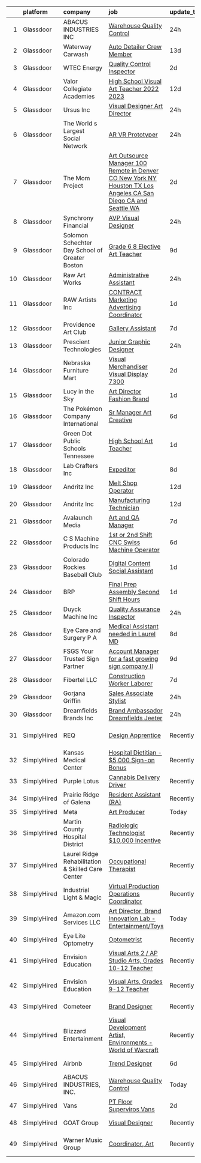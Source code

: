 

|    | platform    | company                                           | job                                                                                                                                                                                                                                                                                                                                                                                                                                                                                                                                                                                                                                                                                                                                                                                                                                                                                                                                                                                                                                                                                                                                                                                                                                                                                                                                                                                                                                                                    | update_time   | location                    |
|---:|:------------|:--------------------------------------------------|:-----------------------------------------------------------------------------------------------------------------------------------------------------------------------------------------------------------------------------------------------------------------------------------------------------------------------------------------------------------------------------------------------------------------------------------------------------------------------------------------------------------------------------------------------------------------------------------------------------------------------------------------------------------------------------------------------------------------------------------------------------------------------------------------------------------------------------------------------------------------------------------------------------------------------------------------------------------------------------------------------------------------------------------------------------------------------------------------------------------------------------------------------------------------------------------------------------------------------------------------------------------------------------------------------------------------------------------------------------------------------------------------------------------------------------------------------------------------------|:--------------|:----------------------------|
|  1 | Glassdoor   | ABACUS INDUSTRIES  INC                            | [Warehouse Quality Control](https://www.glassdoor.com/partner/jobListing.htm?pos=102&ao=1110586&s=58&guid=000001828baf6881a7deade223d93505&src=GD_JOB_AD&t=SR&vt=w&ea=1&cs=1_0f736940&cb=1660200905277&jobListingId=1008064989856&cpc=B54B47A217693295&jrtk=3-0-1ga5quq58k6ch801-1ga5quq5jnce1800-784852b8e680aae6--6NYlbfkN0DutwdzzyVGuhQuJUbV7xWj3k15nyF6OEQPet_INFR0-ajjhfNZm0L3dXcAL5Dslb0oorViIMZ13bwIV7fmZqemdcHQo-1psc3YnYI8a_O_VHUDlWTlB0a-fIknU0pn0u_x-vJY4WP5JAeY127luuHzWR8mqrxTgfkDHdzf6IAnVhgx9dhO4NWCJGbyOAus9fe1E41wwvWfSaw38lfzParx5oQe53X0LvucztKbNLWtplE4IuXyHBTMR0nPcA4yIzplYkUeVp7Ibz8yOtZI_NGCMHcyTn_Vza-Z3ZJ6GIA75SB5Wut5wEzKLOgOAdS3rXDyFBKqYfsXt5PB5d4vRYmHYkLeuE823h3Fe5hRp7fUTymEnulXff38EVo2hwHhDnLjDCEg6m5NdH-kcKodHviQOmsm2lpwpMmIIPIVV6ABNwCUvLyERmpt6qCy_ZoLHbooJ7vXuZER1Wk98CVu_uVZ1I_H_ZJGtxE5Dd4j6BrlDPB8S8orSeZZsMNkYpRYXQETDP1NnaUauebsA5BL333H)                                                                                                                                                                                                                                                                                                                                                                                                                                                                                                                                                                                   | 24h           | Naples, FL                  |
|  2 | Glassdoor   | Waterway Carwash                                  | [Auto Detailer   Crew Member](https://www.glassdoor.com/partner/jobListing.htm?pos=113&ao=1110586&s=58&guid=000001828baf6881a7deade223d93505&src=GD_JOB_AD&t=SR&vt=w&cs=1_91569b4a&cb=1660200905278&jobListingId=1008035463456&cpc=F86FB55FF2FA18D4&jrtk=3-0-1ga5quq58k6ch801-1ga5quq5jnce1800-78ffe922e73fc334--6NYlbfkN0D8O-H_wUvDZzcT664clKWU_YBfYT-A9tKBwOCfBRnV_3JJ_2bWihgzIiIXBetihwuEcgWM_Gd2tqVVUa25oOs1RWHsYi6dLX4OEzWrDs2PdjMXaOw3TpxFHwmONnQw418eMzPRybIvaIfyAidcN6FaXM4X6bJvn-DmDEN_XNGPkrbLUBQzWR4AcQ3KaUwLCJunZtopOsmYZ4J1RNZAkLlPEIW4wtk-6uwB7iC_yX4ezt5ds_PqTHG2XRAChpiEEOpoQ15xpYUnFWPoOIKsR9DJjE2OsVnXtBz7pqCPSc_WdcsPDPh2HNUclJHwiRZXwFDUFBKtxRp-lJKuCk5BcQqchbOwh7A0qtp4BASWMwCSjxsM82nljFdfJztrlgskYUaEWLyemMu0NOMfxaxKxwR7MJOb0CGli-LjX0xPPRZNHsMU7Ucd_4aE57VZ12E5xRW5UmWFA45t3CfV0pFrQ9EA)                                                                                                                                                                                                                                                                                                                                                                                                                                                                                                                                                                                                                                                      | 13d           | Kansas City, MO             |
|  3 | Glassdoor   | WTEC Energy                                       | [Quality Control Inspector](https://www.glassdoor.com/partner/jobListing.htm?pos=119&ao=1110586&s=58&guid=000001828baf6881a7deade223d93505&src=GD_JOB_AD&t=SR&vt=w&ea=1&cs=1_2235104f&cb=1660200905282&jobListingId=1008060863218&cpc=1641D5D5536C06B6&jrtk=3-0-1ga5quq58k6ch801-1ga5quq5jnce1800-c5c987795bf5b619--6NYlbfkN0AHkQdvlxlNgpAiSqFS2ZOoH_bTn9hKJRyDuj39Xv2rZC13IFtlJ8RJCl3VofiZQM_Oc3llIZ-LeS_-VA0p54sp7D89avnvrs_stzSzR2x0MWTbfkK_dhzJtTcw5VfjuzFC_fXNh4qt-ef5R1fZx9zUfKwHuw5putuuxrT3PI94LyB9HVr4G8nkkGJdMvrIrFEF6-0q3kWqIrBTpwfjApSXZqq2VjvcKUsfxBC66ZVCRCV5vEcYuKKjHdP0TmBFikIIdent5PirVMspLUZad-oNH8OltNebH4_CLBAoJ-K20u9Q-FkDnxq72xu2z1gVGkQZRnW_bqPWZLsvKJhppkePRM1YGXa8B0x20WR4ZkJtbSQV9yfx5PRNnb-AxAaewzjJh2dzKBYmwwGmXqtzimPlM9IL1PxjYChynsCOTE9Y9cNoxDTyVqkQCHgOqM0BCi27ZaNzTjO6DT9bQ9Azf-LJT1LbIALUXSj10Gg6Vakjxzt6AXodR8NJ4kIpimAs_yY%3D)                                                                                                                                                                                                                                                                                                                                                                                                                                                                                                                                                                                                     | 2d            | Milton, FL                  |
|  4 | Glassdoor   | Valor Collegiate Academies                        | [High School Visual Art Teacher  2022 2023 ](https://www.glassdoor.com/partner/jobListing.htm?pos=114&ao=1110586&s=58&guid=000001828baf6881a7deade223d93505&src=GD_JOB_AD&t=SR&vt=w&ea=1&cs=1_70ec0a07&cb=1660200905281&jobListingId=1008037947552&cpc=ACAF1607C5C1E404&jrtk=3-0-1ga5quq58k6ch801-1ga5quq5jnce1800-b05825f7876b560c--6NYlbfkN0BcteYJ1Z7ty079QpWWuE3yiKySxjDe4RA4RDAuEPfY7T7wbcaM8iMpxL98G6K_l5xFGYi_kClLYQiAlWRYvf3g6_kbWUiym4ZKRjTdfzPZJ36jvzXZBdNxcip6l6t64MBo3RKv4NoElQIbuXzY0xytKu89eGp51BdmZMYo76RGq0NBkjVW5FZhgs48ntv__4px_RYJih90VToKv9CZXa7iBfoBeOQfucd4YyFW3VLWdblEvMGqyC9bwm9Fhb6Fi-0pDJKvjzSjCnR0wOKdJApul078tXpMJfVtMT2vI1wUqneiiQEcbPJONpSCBwy0eZarM5Umr5asyrR_ayM3mnpXbRuhBjbTNMaOnpPbgsopDNfBsDJWM83Y3_Pu0LdwBpadlAJX5aol5Szq7XkdquI3GdrgkgHkAO_00aq--1OH3wF3BQ_M-xeJB76qAg-U9Ib1Pq9FmqqkAfjj-hkiqLofYRgpQ5PuKk2P8lg9czmfJLeVhweqX7QJv8JMzctDRDbDEXb_JmHq8-hd2mctv3-93Qgx0OkmbK4%3D)                                                                                                                                                                                                                                                                                                                                                                                                                                                                                                                                                    | 12d           | Nashville, TN               |
|  5 | Glassdoor   | Ursus  Inc                                        | [Visual Designer   Art Director](https://www.glassdoor.com/partner/jobListing.htm?pos=126&ao=1110586&s=58&guid=000001828baf6881a7deade223d93505&src=GD_JOB_AD&t=SR&vt=w&ea=1&cs=1_163aff8e&cb=1660200905285&jobListingId=1008065843940&cpc=1CBFC3E34E2A31FF&jrtk=3-0-1ga5quq58k6ch801-1ga5quq5jnce1800-4625bd54921741d6--6NYlbfkN0CT8vBT9H5mqECx2dfLV_FONLPDKpIRssxVwtj05Tmm4rA5I0VNOPdM1oYsK66ov5rR-0llSTGPp7A0MuXqOESjJOYDoyszYhL5hevKc6aJI-8zFdopCCHYxAjiNc6fCTmDxk_9CQhZLa4Mjo8YTYTXE-rjr3tqI_e9km63Kf_7W1EAsBZqyC9tu-dSHS21xu6IwyIOmZcKwj3yFswXqjAWZIJEbZKyTYJrAI9B_K5P9tLEhWFIvRIZtVujLHGW_yZZIdh5ZECQF3TOlpjKUNlamMzU6Cu1iK0o-uR4R5xydMxXG-9mwJX2yGSovpWot806F-3Or3B3kzlzmbk4pLrv-X9Xb1RT_LUr-yTrIjpqRLMB9gFVetqYP51CRqwrlCYxGSHPjYsO_yzuNGBwlUFDUWMQcGyK34vIZkE_9znCdVZKysAHUR5d30XmnP68LkeeVg-a5NQ-OIaT60UR312s4kDfxgxTLVd9C7hle2W5kYsJWj1TGsYK5N3nBNTahkMxcg46-03xIDtDtxQ851yiAQeUq0J21Owb3tiUo77gpu57IceYEcwSXZcFb1L2ZZ3IqwNst5RV_lcFgfhao0ToGugW9YfIIP7pgYgwrMQ8qMx0svLQQJOc5GKDcHQ-BZJbGCwQ90dLxGGdWCVMqjx8B1pCf7Gridx-BbZs-ntqdPaonYkgplXxfcqwvMNKwhYWCB6FPZdRI120uyHaQYTEhu8gvEPkD6LNiiGSq23RCygB6A5n56q7Io6Xt-xevRmQtYVOpq-_95twekVqLuzfE733AQEIZZEzZiFfrMKOX43b87CqyMF0ziU1nsXK8ReTqoTP9SwsEwlgPnwSkAstvvsOxYZqXeesuGc_zKnZLd_H5UkSt7SOLkwwPWirpphR5hrhTU7toMIS27bpF5g2bjrUQlxJfKgJBMM8Q4XsricB8u7KM_Aq4-bLlhRZtipZa5tqqpvbbriDwpp6RlVxn_q3DQCwGcVZIGO77kQQUejeb6HWomOjlYrJddVTrK4%3D)                                                                | 24h           | Berkeley, CA                |
|  6 | Glassdoor   | The World s Largest Social Network                | [AR VR Prototyper](https://www.glassdoor.com/partner/jobListing.htm?pos=101&ao=1110586&s=58&guid=000001828baf6881a7deade223d93505&src=GD_JOB_AD&t=SR&vt=w&ea=1&cs=1_1a2258e1&cb=1660200905277&jobListingId=1008065839695&cpc=251DE92F8575B4A7&jrtk=3-0-1ga5quq58k6ch801-1ga5quq5jnce1800-53a80deef17099a7--6NYlbfkN0DSgjPPcnEdvoK3uuxfISLALE6pB1FR7YSHOr_tSg5_QCn410VK5Ds4BPLXDsRCbsXLITC80VFaNq7gAYkD3-l77Z_TQlAQJN60rLIBL5fcRpONEWLQB86a9gcHJKkfit7qgPSOjbwiL1h_qriSExe-4txXXT3LVV4yH3jasYnmFjqxZda6jGXOX6ucG5i4eTW3nRyOIP0BlntAsiim5Q09R24-SMdUvui1_JGBKr0FtYr1GEguWPdxvM-h4n6P77WD7wre_VrO6nhliUzelv9yRFrZ76750lmE1TB6SimnZspDmpXZfz3dxL_HJHA1KhBII544oqKkTRt20RbBZYtk0Z1pqNM528IuoYySL3GtG6Qfb5oiZ4umuhoR87UBqb0lJCZta91xXjSDURC4NVTWNvcvbdwnrCe2t4V8izR41CtqI2NDF-N7tS_zPHZfcdiuGntTSQEjR63vL35TGplfpqaV8JCaNEc7m8MKogCvdKm3mrVoIndHVEwQrFi_f8PSpjinCuYiGegu9BrsL6Lq8ayjrYM5qQlsS945wzKlxX7iQ5BErLx1DbGUVPZ6Ky09mw3ysz_UZIJHAMn7S1fE)                                                                                                                                                                                                                                                                                                                                                                                                                                                                                                                            | 24h           | Redmond, WA                 |
|  7 | Glassdoor   | The Mom Project                                   | [Art Outsource Manager  100  Remote in Denver  CO  New York  NY  Houston  TX  Los Angeles  CA  San Diego  CA and Seattle  WA ](https://www.glassdoor.com/partner/jobListing.htm?pos=125&ao=1110586&s=58&guid=000001828baf6881a7deade223d93505&src=GD_JOB_AD&t=SR&vt=w&cs=1_60d20f7e&cb=1660200905283&jobListingId=1008060831146&cpc=883DC43018083D9A&jrtk=3-0-1ga5quq58k6ch801-1ga5quq5jnce1800-320ba9c3c1388884--6NYlbfkN0BDp_epf89aHDQhKpPegNJQ_ldQpEFZQsM9OcONMGxWx6pU56EKHF58QjVdAUvn2gVxaSg2G5bZN8MJQUZ-oKp6yCeHIo02DzPYDQUP6Tl28YmWs-u2NNviZokcWoAlz2Tq5m-EDkqzdbibPq8BNnoJCPjUmX6VxNFjSyhlTDZBwag17aOg7jkumb3Rok2dkTHSREy8yJWS9N0YMtXKXgrS3DUvnlfiyMx4AXbhWxpK1okD63XEWKDbH3f-hCjqGVtj7j-Ay4bMYfXiBItTyG4q9WTYHst8wsYWn8PwtNbA3DEp0ZsZ6jWJEZrHGTMzNqx1aX7RfCAgKO8vpuaqXsZY3AiMq6zckNNhSqPTJw73C43EY-PanVWujaEwjzTg7JhTz_F5FShhiHbnB41cujeuYkkcoNGFzB4-4hmEsqux4p_xTv5q9VOoA2M8GP9jtqhzJxZymlqRtFLupFm3sIkXeZcYYDBbQx16Hp-IHU8mGqJgHl6QgoL2SaVRuXJZR7jFFz9rcdnRzyLlabgHu04SvCg3a9GZ8n4ZDRl4KKfPQzZHLBzLpds-V_41ej1ECdeshVWMiFLlGME0sNBe3ogs)                                                                                                                                                                                                                                                                                                                                                                                                                     | 2d            | San Diego, CA               |
|  8 | Glassdoor   | Synchrony Financial                               | [AVP  Visual Designer](https://www.glassdoor.com/partner/jobListing.htm?pos=122&ao=1110586&s=58&guid=000001828baf6881a7deade223d93505&src=GD_JOB_AD&t=SR&vt=w&cs=1_91dd7263&cb=1660200905282&jobListingId=1008064560434&cpc=9908D8D4413DBB8A&jrtk=3-0-1ga5quq58k6ch801-1ga5quq5jnce1800-04dd03f025b1461e--6NYlbfkN0CZG6bN9ZaS7H2eqWBwsQ2GS98cHcHTG0eJFlxnPWv_gbC1YhT2Bdz-wIYtMSIxJXIubAcVSBkxZz_uxUE9YviUVieTOEGgPtDUFGDchPXsL0Y6iRYCH7WCQfCvrbTd8r4KSvOUcKTXvHjtb_i75nSmlguzIWVgtUNycPo9LeW2AsUJb0JGZc6anp8YfWahULx2Z7HKaNd8WVc2mWkerKj9hrlSsUPotAPmvbhNSGoUdG_Kio1M4s6sV3aV_XXMKXBXQqFqqRv3VX_ptJxDEB7oOgbiM3mhBJmnKW7UgPZTpayBqXLSYfmibGFK7P14Ge8oQxkqOsXRsRbwvzfd9Td6x2VUzGBbU4dyKRMk9LTmJAIV5ig01qmMMyHtdTrBbsHOObsmV9ajgOhcxXSHYOqqK_sSnUcKKUD2mi4ZwM4iyc3GsWSEojO950DRvRSRsq5tDuuJYdpz5ohYfKJrm1am2wxNAjKMse3tFgiD2C3Ye-8MHT2xs0-gXZ9QgYTNKWXjcAWNw8LN_sLY_XxzWsoZZiLT0WH0ABXPymYoPO21l5P3kh04HVT92H7RAMpkxOVPOmszzblI0znQZy10VvfKoDeIoprlvt8DOR2WT5eFcTSvZuCd6Mnweqcsg5lV1ZIVeZj27pKKwcGb1UF9bgJDsGnk7tpX81c3tDv1iaqhsVnX8UeqSEzE3esI46PPh-txZMaF3Rd-z6IFSvpTCcg5bXgLHFjR3iAz6zODwey3X-BD3Qajpp4yvRK_Cecz-TQEz1Bl9VguLdIHZlDZOEJq6wpVZhPUvSIjwvPQ6CRj53DyTHUhmTKPU830Z96HMpG61Hk0oq0kMsOeLQfSlvZ89_IS4i6-qHzJVNK38EFqfNEa05vavn8upSWdjtCnszi1Cr2S48TxN0lwdu9WWYt3drAbkcaMys35lE74QzETEByKDINT7krRePzm_-kDLqF2Ms5HQdyq6ze27xSG7DjNSucBgc3qvs4LjEYtRCJr1FElBoYjBdH0hNSFEXCUZPii8iZdm9PvULjBnnsViReMsDgeT_Okxl4fZZuOjwm9sy90NLf8beVUMWZoZRCBgKQJALFCVS2Jfg%3D%3D) | 24h           | Boise, ID                   |
|  9 | Glassdoor   | Solomon Schechter Day School of Greater Boston    | [Grade 6 8 Elective Art Teacher](https://www.glassdoor.com/partner/jobListing.htm?pos=104&ao=1110586&s=58&guid=000001828baf6881a7deade223d93505&src=GD_JOB_AD&t=SR&vt=w&ea=1&cs=1_545b1f5a&cb=1660200905277&jobListingId=1008044323673&cpc=179A63ACDFA89555&jrtk=3-0-1ga5quq58k6ch801-1ga5quq5jnce1800-3c8d59dd962ba40c--6NYlbfkN0BTy4Vq3kUv-8E8fBOrhZt-7WJQYqv7u2ur6JnxlE7nq4-qXnbw0pV07KHIjFwj_l0XgBPr9cRGO9hWb_EGvYCCv8EIgQJQ-TW4Ur1GbXCzKUS_v90H2-P4TwQwgOddDYgINAM2sHs-cVplZhUPFwHAIpJXvePui3QHHwJ0Oyl2oXeYUVP-1rmtD2eFLaVV2lS6VD1pn2MQHAvBver8mojtPBz1e3N5L4loVyvkffmrsnr39mSPVvS2hYsvT4sPK011ici1WJtcFTbvBMzrlGD9Rw314Q5346KkGj4Q4N_kQuEs6hr74-WxrfUW0Yr3NgV3DFrcBlFDnyPKTMkt7T3IGl8VTLV5z3cGwyrkbDXs1UgC5ncZaC-KS0H1I1DOVYhwAh-arzuL6yfruLgRNWbXQd5x5oYZ3oRIK0Y_A5YHC7bOV3SFANfjOMw6FBUOdw7dQCjefpY_Q8F76DxQEfBrzul6HigjICXSjcjmOEwqiKzXkLJ_mPnXpmmuv4qu5AGpfGsAkG52CPlXbGPKI3Y8)                                                                                                                                                                                                                                                                                                                                                                                                                                                                                                                                                                              | 9d            | Newton Center, MA           |
| 10 | Glassdoor   | Raw Art Works                                     | [Administrative Assistant](https://www.glassdoor.com/partner/jobListing.htm?pos=123&ao=1110586&s=58&guid=000001828baf6881a7deade223d93505&src=GD_JOB_AD&t=SR&vt=w&ea=1&cs=1_12fb3eb7&cb=1660200905283&jobListingId=1008065074693&cpc=42BEC95245890617&jrtk=3-0-1ga5quq58k6ch801-1ga5quq5jnce1800-2920b129e44f985e--6NYlbfkN0DWtRa9NJfjQIs4MWRRqD4F41esfMsK79cV24t80VXfzZFDOyjDImd-3UYN3_0lfT876xCO9wrTvc-DcOcnxN1C3hHCVsJ06IpW3or06qezRzwA_KBtCbRC7FwHE3YDFcrNkMskFZr2BBUH7Di_x_v6JcOAAFNEPZuzuztHgpLB5sE7lMSDe7MMdEt0oswkipjmRRDnusDgo499f28I1CaUHHZ890rLWSi0qXO2xcOCbDF6uQhlHQKd0FBk2DlzIlBmkgFp5ea7qLCbbQUVQGr1AMPpVzm3mG6nKwjI8gPXUT930SCmfdybK9NtGNAxXblv9SECkxsBo5ekWraqs_dbI6Pk1qcws8xdWoAxupqy9HrFA5Dgqt2U0Z49rdmngi14zadzUzQQGjPt7W8o-OPHZzqU-rTvhdYPtkdZgbLEoGTVJBpXYWDKNPOcllUrS5dWrwHT6eewBbFYXHjLEC_XhMEfxgE1qmmR6x11uad1NNXRPai0ahvl9FTYe06YGtM%3D)                                                                                                                                                                                                                                                                                                                                                                                                                                                                                                                                                                                                      | 24h           | Lynn, MA                    |
| 11 | Glassdoor   | RAW Artists Inc                                   | [CONTRACT   Marketing   Advertising Coordinator](https://www.glassdoor.com/partner/jobListing.htm?pos=130&ao=1110586&s=58&guid=000001828baf6881a7deade223d93505&src=GD_JOB_AD&t=SR&vt=w&ea=1&cs=1_a9dc0156&cb=1660200905284&jobListingId=1008063349434&cpc=32EE424DE2B657EB&jrtk=3-0-1ga5quq58k6ch801-1ga5quq5jnce1800-3fc22c9c7eb034c4--6NYlbfkN0DLxniXb9xd09bch3T7EymxCrgj1jiT2kSu__xrmi42oIDMRpp5TItbpro_GxunnckNl-Vd_kYKkrJfuw7Htv-G13am1Y_YRqr567AyvgxZdmrukN6kpJjAviss3ydplqwitgGg_IO44gbYK0CawqwBWT2Edth2C9JQxqgnqFw87i0FJ8wLZKNERk4BeP3sFGhOvJI6icJfJnK1fqJOX3kSHQPla7_WXLhD69AleAcpyywk3dDyf3QmOTpEVHAAkmnURCt_oL59HlkMqntloMypGpOI8nzWCCVeIx6VgKb_lTA-C0idRRObLA9EbBiNNCyas0mbMf-AioYewg9fDEwglHmsUHj6amSGpSalPy_covd5QlHXnjk1Tigo4KMf1CIugS8qyTwZ4V00qGoQ_rByNQQ3JxZWVtmCjpJKuhUMs-xunZSbq2ecDi5ImP--Zt5wP1Fm2Dlxozoezvm8NNslWadKVnLMdAF0jMj9hhCcUzCnJ-IWtlu68QsqSj6OA2H3O3YhEX93F5XrzKiLEwS3)                                                                                                                                                                                                                                                                                                                                                                                                                                                                                                                                                              | 1d            | Remote                      |
| 12 | Glassdoor   | Providence Art Club                               | [Gallery Assistant](https://www.glassdoor.com/partner/jobListing.htm?pos=129&ao=1110586&s=58&guid=000001828baf6881a7deade223d93505&src=GD_JOB_AD&t=SR&vt=w&ea=1&cs=1_eda69956&cb=1660200905284&jobListingId=1008050142707&cpc=DE56C24FF6DEC286&jrtk=3-0-1ga5quq58k6ch801-1ga5quq5jnce1800-73f32e4500942448--6NYlbfkN0DsBOlmEAMqZtav1V1WKZO3RUElpafjggtWvxyDQ3xFSizXPSZQh0WduMabEnqfyZxmrddCfxa0hRIFbmnI1nhvXi4i0eFBVJeTQtwlZ4WWR4Nh1ToLLxxJYz8SHa-QC9LJ9NH2TAWHNl-i7hdDqS1xNqu4DgmVp__iXlzt_eChZ45yw0CMvAcBjaNn46-lhM1UNc9urMtB1J_str6YE4gR7gYLmmYGAn2au5cpICFyM0TTpAOYfcChoO0U5XhI3ZwunlbXXuqDOPO-wb8r01ZDZIVAC1fDPm_fdO5ratpJqcuHRrXPAl5vxDDShtQQjyOxJRr5Q3POOmleYz6lqnFVfF5CD-SfrjSVvtC9P1cqZCE74q3GILPSTVDM1To715DNjwYN4OCIONUh3BVGkMvfmohi1F5S5cydz8yx5LyT7Lw_vtD0FrDPGpjyoCUhCPTFO5AMyap4H4NMoFhUJ9ZpTMvwpgyAL-CJAgMNkea5mdKiT9leDtt7)                                                                                                                                                                                                                                                                                                                                                                                                                                                                                                                                                                                                                           | 7d            | Providence, RI              |
| 13 | Glassdoor   | Prescient Technologies                            | [Junior Graphic Designer](https://www.glassdoor.com/partner/jobListing.htm?pos=121&ao=1110586&s=58&guid=000001828baf6881a7deade223d93505&src=GD_JOB_AD&t=SR&vt=w&ea=1&cs=1_aa1f4c55&cb=1660200905283&jobListingId=1008065555207&cpc=C3517E2410EFB392&jrtk=3-0-1ga5quq58k6ch801-1ga5quq5jnce1800-20a8b7ea5bb5a057--6NYlbfkN0BHIfC1zsKGIu0R3teaIu8liT7fbRNLaQeDQfcPJweUK16HKW-DuQbys6W7MN6ufdClfpkiGcc6Z1Pf4rOO3bnKLiN4hUqfU7clDF9dTlgfsyaU-I33TyhuYqB8_UEMfjyF7PBSHoCTsLNmn5A8K5YRzAE0z-LBJTxSwWRTW7V3QxduosCc7RF8OeJWyym_1KlsXZPePVNCKVQezv5Yuey8IWcoLezXfzSCBqbx7rkEI6UvjGdYhBoTiak3213lRF0MCbFKLEvndrSEhg43xJwLqdEtZ32fDUbaxaRr2IlTOkSHuCRNZtgaiR-oEAqyt45q-QxIq4THCv-Hx7doyrur0wCu-t4dYs2pJ9fZtRlyy00WjygCJNCManoSd3yul8xPqQN_FfpTm5BOV-XRuLh_EzEItQjkZcgsaDCDgtTnOSpoeLbBN2h1Em_d9pQAe3EpvMDsQdbcAtyvLZNJeVV8dnM-CJ21etq6fSAx_UudAtl7qmwTtfApwMUwgJ6zEZY%3D)                                                                                                                                                                                                                                                                                                                                                                                                                                                                                                                                                                                                       | 24h           | Dallas, TX                  |
| 14 | Glassdoor   | Nebraska Furniture Mart                           | [Visual Merchandiser   Visual Display 7300](https://www.glassdoor.com/partner/jobListing.htm?pos=103&ao=1110586&s=58&guid=000001828baf6881a7deade223d93505&src=GD_JOB_AD&t=SR&vt=w&cs=1_b8547780&cb=1660200905276&jobListingId=1008060457115&cpc=9FCFC59387E3FBF4&jrtk=3-0-1ga5quq58k6ch801-1ga5quq5jnce1800-a8b835fab1c4a63d--6NYlbfkN0Bx2LbAMGaa1rfOK_nDgFH7iPSITMHVlgswTeCEeQLKjCuu1dnVq54j81YJZ91nc3JUYMnJIs9mGLQE8zfMhb767Zas4f6wygao51OWq8HlL8FW6bB2-p6eZ6UBJXXpn67Ucz3I5HMvYJiBJ6YuojvcHcI1tAtlH2OCQQl7yCJod557pxllyfTlOq9IySXalZeKJ79udFkfOawvasG75H5LBQQuOxAOWuQSm_7DKtSlqOYKTPQPyNMpK7ntrWmwylrOIIVTBi4OejHun6w2KU6kflBkIgokqa84TXNQb8B9yeS6rlbQk2pEouPhnlk08YgtwQuGE7cL4rnPgLIHIPw44t1SaB7pvI6Sgw-UHWX-FTwmlY50GrcIrOLQPGkMScqYrcVKwaMp8e1gPUb4JTg-w0qXBxt8VV17giRT2HVThA55J22dnEByFkeBZ5hh8rG_gP0NLfoKp3iIdccLUe6DN8Cst_y2sHqf_o47ArogTKfh2UeSh44JcI7DKQJWNMiD0foTQaxH5ReY9TURyIZ_n1oS8FNqJouCjOIsEIxdlPbrcZrgPvDHPk4uGCUsKqn-t7DfkemLjNl-__9rkM7B3b8EUFxJ1rEoQEQ1HK17A5lLgThNhyUoGn8XSxtIYpVkPOcelyTeoc_K-Htc2-HLPL4GLgjEMH-SzokXmnEOZw%3D%3D)                                                                                                                                                                                                                                                                                                                                                                                                            | 2d            | The Colony, TX              |
| 15 | Glassdoor   | Lucy in the Sky                                   | [Art Director   Fashion Brand](https://www.glassdoor.com/partner/jobListing.htm?pos=118&ao=1110586&s=58&guid=000001828baf6881a7deade223d93505&src=GD_JOB_AD&t=SR&vt=w&ea=1&cs=1_a5301b69&cb=1660200905282&jobListingId=1008062971005&cpc=723ADC3DFE402989&jrtk=3-0-1ga5quq58k6ch801-1ga5quq5jnce1800-d6904d2bc8edb1fb--6NYlbfkN0BHIfC1zsKGIu0R3teaIu8liT7fbRNLaQeDQfcPJweUK16HKW-DuQbysso19HL4IJoloMKvyR5bk3N7vMNd8ePh4bKQLJdpd5l5mBMO2Ze9deaDmHrltOWTCusLzEkqdNIGc9YQ-KlxVd8V43_1gYpWTrqHa0yBpNcn36U-AnmO1lk6kE4YIKaU6Adn1BEhsnGPZxGlHxwqrhRIcBsaAStQ09CaZfmmarRnq3qS8uyWyu7qftciiI5R_BSMh5M33w7-HrFFQDmYXpxi532Ae7GYfUlHpGNeR0jO64gsfKtNTfDe7YSo-2d0zS4kPUTrJPgMp04wiP04U6B2EsFOhorxmHLkgLeGImAAjtK8tWcmH9v_wirRlDjKwVAQg_ZDulc4j_9s3KhEG8f3o9SjtgI9RYQUliZcUiybDsTQl14sa1bflQ7j3Q4BQrvnrGCMoPBQAo0aFjarwjS2x2VNS4McrGvSUzk5nDV7FjjZlZ7MNcX9ygh35-rKbSk_YZEcOVj3FqnedakT7w%3D%3D)                                                                                                                                                                                                                                                                                                                                                                                                                                                                                                                                                                                    | 1d            | Los Angeles, CA             |
| 16 | Glassdoor   | The Pokémon Company International                 | [Sr  Manager  Art   Creative](https://www.glassdoor.com/partner/jobListing.htm?pos=110&ao=1110586&s=58&guid=000001828baf6881a7deade223d93505&src=GD_JOB_AD&t=SR&vt=w&cs=1_f0a52372&cb=1660200905278&jobListingId=1008053770742&cpc=FAE5E775D180B2FB&jrtk=3-0-1ga5quq58k6ch801-1ga5quq5jnce1800-579e1f21924cc107--6NYlbfkN0CsgUO0V2fSZxJANSxJiftVXeq1wpG4BxYFHzXoW0hPJnnKXvOitF3aOGGKDfgwzkQdk2jlmXp09wnn9CnnJb2WVP4ytZ9SPtf_VdGPE3FDa6oTvbYjF2CJamC3aezTsVi75tMGDDynbx_NBcInGV_KpJBkZjS89MSN3wDJN_cQdh7VJXH1k-BGeiNickPnC26a2H1gMrZOPy_NjIeS1aInciQlpFAMTF8Ig70zGJTJb1kSV0EUPdm4KHFyZ3brs_esk_TO4zIZSC6RzBJ-58dF0G00HlRsr6l9n5iqJjB2U-E1Ubh8MPNKfF6kbHHVDvjG5DCoujoC207O1_aKOsmwxMwPoUF4yntdbaVrBbqgxaQfSvCYkEUIVxFeaOG21Q5p55-Hw6XNu4Pn_wAdJlRTgga8jb8lw7GxOuV2QZAzKehw7OGCv0YyF44Qspv3C-gHNxMznJpCCZ4gX5_iZkLsW8O3KuVHnif8Tt7aFIwRj54TfRWipC5TSLAMFT9Gq_K2ZofvunALDVk0_Cv4B4tgrWMqCZXjpYUBU8REVwEoZ_C-yQbkG0GZ9Ex9tFwJ6wyLGIPJozO4cckfgRluiDSLBdnPQwszgOaqeM9LquJFHyXP1ieshzMTpA_SQiMEXO8-xZzbbl0gDJvIBpWhUl67IqzqCxx0BZtaZTqUhyhqz2fDpx5OpUp9MhcfX1Ad-z1N2edVHMS8eGiFK8Cq4eyggxk9ka6yq7VfvgtuvD3v_I8_Uh-uyJAVR2h1O56Fk9j1qqMynrx8H23wcC5_k1qw9Md4ZekRKcwawxH9Y04A-PYrnjB2hokdaGZjtkV6O817P5Cxqm48GudsfOV3kb8WWwG3Q9o8F4wSlJXt06Fh6cIWMZ5IiS23croaaQ98KeF--9CXowrImsD70q07anjWbIVV2EoltcRhsFA_O4zJeg%3D%3D)                                                                                                                                                          | 6d            | Seattle, WA                 |
| 17 | Glassdoor   | Green Dot Public Schools Tennessee                | [High School Art Teacher](https://www.glassdoor.com/partner/jobListing.htm?pos=108&ao=1110586&s=58&guid=000001828baf6881a7deade223d93505&src=GD_JOB_AD&t=SR&vt=w&ea=1&cs=1_632f4de2&cb=1660200905278&jobListingId=1008063221479&cpc=3E225290CE1C2C09&jrtk=3-0-1ga5quq58k6ch801-1ga5quq5jnce1800-d2075bb442e2839c--6NYlbfkN0CPEiJEzZq4I_K6S6Q9VC1QMfIsI0INZ1UYi7vjgDL48QRk5qILklQZgzyPRUOuX1aCP0hmEqlqaCR1eWXjakarrbSrVzbYB789OEjbv4revqJjLK1wF51sbPbo8HQrqr_RxVTIe-Fk6bXxemPnBrby4rb6D1qlV58U6VNg8GIp6AjYnukrZwR2Bki1MgPly4jOpeX6oZBvjj_gNLO3Gy56SN6JIGSs-ixflssKR_EtX8H4ps74v9qwaQILqcFyiD3rLNUv1bSh04l-kB7yGfhaUeUJZxbvNrqF_7xGFCfZw7_xIfiVIHDRAJ-ydNk7lXGkBYzq-lkRYwrclDRaARtOwZHgO1R_5GrFDX4JthDWvFoCot6Z3VOPJIuWcXjnlxPtILFQ50WnYVFMAUvYQFlMZB6LwKgtYrBp3-u6V5jb_io1Nk93IRTiRTUEAq9PVrkKsSkjHpM20ObpzTa-jT4Qxuh5U_2OUkKtGWZLeJph31n1YPFkxny2w1dXNZePbih6LYGfcm8Sgg%3D%3D)                                                                                                                                                                                                                                                                                                                                                                                                                                                                                                                                                                                         | 1d            | Memphis, TN                 |
| 18 | Glassdoor   | Lab Crafters  Inc                                 | [Expeditor](https://www.glassdoor.com/partner/jobListing.htm?pos=109&ao=1110586&s=58&guid=000001828baf6881a7deade223d93505&src=GD_JOB_AD&t=SR&vt=w&ea=1&cs=1_b1ae427d&cb=1660200905278&jobListingId=1008047005902&cpc=2C031D2D3FF29DE7&jrtk=3-0-1ga5quq58k6ch801-1ga5quq5jnce1800-22cbc9b1a877582a--6NYlbfkN0C_LbgCAZ2gyQcPKNg1Olh3u7xt-zQn8CA4cg2PnvrJ3SB-comZM9P6CsTw75Hsw-hX8em_Kufe1x8GjznG8EHroZPruj2ULZe6erPiUhm0MJEziIDkMfmIxd134ak2aQ2tX-zudNUAP3SK9f-beURBimaBDohEiOYJNUx-fMsVUMDdzPUT4C0FubKK-GgrDvuDbyn-ewBEaysEVXngo6ICxJcBg988d9efV4j4peAs6q1KPy7rkyAXEz0EPqsvDS6vw0qllLYVYzNxeHfjiM5eA7FxaFUHlNVkb9w9A-krSQrPxrNJof-Qxbh3IiiSOEJgzdT83YP2l4unHnuk-ZiOBUo1G-BO0FrKv6UI32BEN0US7tyQ0yehg-3rleYxZudAx58DgL8GUv8Yvdw0sZ0nnCd33hQhej4tChYCcRueoAeDnIq4_eoqZg2D0-xgI8kZtmVlScCc48SZInK8mLaud1-Z1EH7qV9UQwyrETCJezUOTfbXOXj_)                                                                                                                                                                                                                                                                                                                                                                                                                                                                                                                                                                                                                                   | 8d            | Ronkonkoma, NY              |
| 19 | Glassdoor   | Andritz Inc                                       | [Melt Shop Operator](https://www.glassdoor.com/partner/jobListing.htm?pos=112&ao=1110586&s=58&guid=000001828baf6881a7deade223d93505&src=GD_JOB_AD&t=SR&vt=w&ea=1&cs=1_3290eb0f&cb=1660200905278&jobListingId=1008037789281&cpc=9C938E8DE9AD6C02&jrtk=3-0-1ga5quq58k6ch801-1ga5quq5jnce1800-b6b4fa24bb933ee4--6NYlbfkN0AXKlygFQjBJPKRAfD7JNIOx-IF9eZEcO4m4nqYawEHcY0kekTofEhQabu-tAqXnWTfhAdNY6Oq9g65VEid2gg1RAePxtHyVjGJbGYfG9mzmchtcXjbdsFIfDRwhFzZMUCQ2JN72XJjcw7ybPn38qeZrvOLN4tt2QTOTMESsheS04nYgSCV7cb5gulGrk9u9I3kGVN26PeC8N5BJDw11JtzkceeZRgdbcteNIsgRBZSruyTregN040uG9jiwoaD9sGeYDqTKSIhmYH9hXk7za45ZjyfuJJqgC9Omx3b687Wp2DFIYvwsVX3n9qSgMLOz45Hk8X3YbW7NkddV1lf_QrkFPabdQC4OmFOmM_7Sjbz_7d2xGhytKzvHYhPIFHOhgJfqaXi9TYPrXSuGN4QkPga_hzlkjtVZxgYEU3MADojK1vD_TUEJh7vAEP-xyO6irKwzm3tI4ZYC1B5mx2WB_ezBBf7ocMK9Z2G39evZ6g4bn-abM3u1j7UDdmZDx3QfDbxmM3GRpTckA%3D%3D)                                                                                                                                                                                                                                                                                                                                                                                                                                                                                                                                                                                              | 12d           | Muncy, PA                   |
| 20 | Glassdoor   | Andritz Inc                                       | [Manufacturing Technician](https://www.glassdoor.com/partner/jobListing.htm?pos=111&ao=1110586&s=58&guid=000001828baf6881a7deade223d93505&src=GD_JOB_AD&t=SR&vt=w&ea=1&cs=1_cfadd16e&cb=1660200905278&jobListingId=1008037770632&cpc=FD68938D22ED3258&jrtk=3-0-1ga5quq58k6ch801-1ga5quq5jnce1800-c3f2e6301446114c--6NYlbfkN0AXKlygFQjBJPKRAfD7JNIOx-IF9eZEcO4m4nqYawEHcY0kekTofEhQYTUiUK7GqNQfHKuAXzyOxcQlFi6VLpgdZBbT6CA03VZ_FjPRC1WM70a6i05GULjyt4GI152vrYAHTspF13UKz0yvDMFgXGKHC_ooUkKvSIByBfKhLxKPBwZ78C9NCaLb_Z04_cex4a4vYwCpUTADHRLMg2eKGjRUKKb46fQ7WgjHuR2KtQL75Kz8Cq7Y9MUwZXovgU5lAoMwr3drFcTbVMV-gLH-fD--ZUZHgAdQifERBVTUK-XkYDElOhw21nPas9rKWXI8sMc3mDQaWoPivGa3sj7JJd6ddIecaWXoHd2rIbHAdf5emdafBZjX56u20YYsfQvrDd-kLTlJABiQ9cRqYZT18gaWAF--Erhd8VWyFvkvDa2xSm_H9q1lK7fDA6Hb1ejM9EiX2QooMT6XcCzByOTnDYCATM4uV7n3uJMV773aIKM6yQ-URMspZ1z7iHG4wU81RMnQNCNSyTV0-w%3D%3D)                                                                                                                                                                                                                                                                                                                                                                                                                                                                                                                                                                                        | 12d           | Muncy, PA                   |
| 21 | Glassdoor   | Avalaunch Media                                   | [Art and QA Manager](https://www.glassdoor.com/partner/jobListing.htm?pos=120&ao=1110586&s=58&guid=000001828baf6881a7deade223d93505&src=GD_JOB_AD&t=SR&vt=w&ea=1&cs=1_156ae5b0&cb=1660200905282&jobListingId=1008050405786&cpc=8795CF9063CD573D&jrtk=3-0-1ga5quq58k6ch801-1ga5quq5jnce1800-d869e6c3002a5f49--6NYlbfkN0CdcVd3SDA1nO7RkKTAACmPV4xEt72Vls8LI2dqcgyOeB1A71MXD1dCqkyzpsorSg5I1H5pV9XoMLcwWTZ5rlnJOmh7jrYgX9S99I5qAbTnF1uzXeKH5MClNG5HsqE8Ij71jmCJyM5pdJ72CsvZca9OHNai19BWb-OiCE4dDJAR5tbZ5rQeyyL5iSi2FD5wq-7KiQGKtM0Rt1BlFTQp0-pvOT8HbOxL_iosOJE93X9RrbkRPTWhqs3R5ihtjAmfp6buMKVxjV2w_AGUnUXTshhiEDGsm6X6hg_JDi2eswknwh2mmcy8RGSDOa5_pSjj1GkFKreZj9uNMHWlqmfvMBhmxircJ3k-g4VDf7mRyfuBEDXWZRrvHtQS-nmIYvrDTtz3ZD_9Lk6vd9tWeP3n3CANGuHY9acZ8r0Q8r7yhfSTV94e9QgzCoqgsBlc8ahPX2g_JgM5ft6nZpBxrL8nvOVz-hWqyaHwT5mcEVvqjUtlsh1FIMxNqtex)                                                                                                                                                                                                                                                                                                                                                                                                                                                                                                                                                                                                                          | 7d            | Lehi, UT                    |
| 22 | Glassdoor   | C S Machine Products  Inc                         | [1st or 2nd Shift CNC Swiss Machine Operator](https://www.glassdoor.com/partner/jobListing.htm?pos=116&ao=1110586&s=58&guid=000001828baf6881a7deade223d93505&src=GD_JOB_AD&t=SR&vt=w&ea=1&cs=1_85f6b321&cb=1660200905279&jobListingId=1008052991222&cpc=18B9B60E52E5A655&jrtk=3-0-1ga5quq58k6ch801-1ga5quq5jnce1800-538ac6b0e47f1ab5--6NYlbfkN0AYQCUbatXbiz87QBb4IeQxt0ZfzY1fLxbG4pXNvbm8uPd2KAdcRwLMtQDQdlHjnOWXVr4nCo0XkcxSVYInH3ly68zp52wtqbP_M6J5MYfts3XNRviIxLYPYL1RxjB9yvAAEd6sxtp--_H0UKWS3D1t2N4aSBfQnrDDK4PXfgTC-dl3XKx42fUZRPuiUptspIe6H_VD-0R3ES6yU4fFnFr7brjEBMmMGLGIukkPQnZN2aowg1a_i0zwzXSVkiXUqLz0UH2DM0ex2ju5mXtca81eywM0zhKbcO6GRxWJKybkQXr-bqKiN91fYbZKNs_-SIWS-OoIIHab96psJqbuGpr1Y35pAwn4BHZja1HF7tDCQXbdYYJzStSPPuKckuKCZWxNA9xY8xt7WZPiIDuqwvL-pat-_81xX2LbyShDnzmBTk0cmBMnkDhJsl2rzfJ7wsrgc0JbHOWwxNJc1nDfYOOlJy3U74c9Ak2rFmhrnhmY7216fprmA_N9UPEO72I9z3ry91Rr5jC853tbOQaVgMQ-asjPAuteLR_7CHWvpdGjCw%3D%3D)                                                                                                                                                                                                                                                                                                                                                                                                                                                                                                                                     | 6d            | Niles, MI                   |
| 23 | Glassdoor   | Colorado Rockies Baseball Club                    | [Digital Content   Social Assistant](https://www.glassdoor.com/partner/jobListing.htm?pos=127&ao=1110586&s=58&guid=000001828baf6881a7deade223d93505&src=GD_JOB_AD&t=SR&vt=w&ea=1&cs=1_57fd66b5&cb=1660200905284&jobListingId=1008063327481&cpc=6A22310A23505C64&jrtk=3-0-1ga5quq58k6ch801-1ga5quq5jnce1800-45b878c6014da77a--6NYlbfkN0BiCUir_JOi7LeCvPmNHaK_7I6RajxiOtwk195-W66Vgjhs77WNsBObFKAEmS4Wcby2iz5KL8AW14uSxlORfUFzo5ojMS7SEiCXEO6xDGetBYZvRPKmnkOv99xCLgjAZMto8ReXLpnuYleKHpwayDET6QLWgmdGVdeHcezxZ2aid9aJmqbOP4-BuB9KFDGoljRmnYag1TUjO8xhcd_PhbO4o47anxwQjJgBd9dOlx-kOV0a21RjXHd3frkEqXxfVFYdFambeYD_M9yUCiKVbT1TzaW3eWKKQGXpx6qnujzlNllGS-IPKFgTy82I6UzdFs9NtCOWfjYzIQGzYtx9c9oID1cAyGMjGsDO4qfrPXz7gWy2vJj3ATYdRaWEznjg56DAW0mgUZp73GSeRAGWBE275Ckfx1se9tXi6zO4FNHLfJnfhDbObkJ4ZXmebWxkCY3s8NsvLaysmhoZgVu_DH0Rk0XEfdSuX_jJBHweJHW-uiNoBkIWRMWNZ2ToyOhXgm5B5TIT2ZCQSg%3D%3D)                                                                                                                                                                                                                                                                                                                                                                                                                                                                                                                                                                              | 1d            | Denver, CO                  |
| 24 | Glassdoor   | BRP                                               | [Final Prep Assembly  Second Shift Hours ](https://www.glassdoor.com/partner/jobListing.htm?pos=105&ao=1110586&s=58&guid=000001828baf6881a7deade223d93505&src=GD_JOB_AD&t=SR&vt=w&ea=1&cs=1_4d193a5c&cb=1660200905277&jobListingId=1008062626631&cpc=9A96D6093D59D0CE&jrtk=3-0-1ga5quq58k6ch801-1ga5quq5jnce1800-59451708c8a26292--6NYlbfkN0BsXlmXizf-XSL8G7z6gltpIeurS6RUv9PrXehEVct3gXNLt8xV1aTmFjyPdOdyTk7-itv9q0QG0kvDEYcYKpnPON0Bfk6woR0lEu4V03fKumbcr_v19impa4bSxuuc74zpCc8NWSCb5F98qztYcCg2727Pz1kcbzkMPqDZfCr5cIqGTcUsY1XXElSEFBCTr8DyA2DrEaW6nmObgDEj6ZK_EebStRpIe2VcjCqVmMY8n_dhPqgrh8yTVq1N8Zqzbs32gNG8rO7fhdtnP66N-dplVq_jbGJp9OP0EBE-lbg76f52XTxdu0Ufk4NnzRiJriiyi3uOl2e-uak5lpRWsTa6HDVI_WurAghhmF3Sj-ZFWctCECGs6o6VQJ0BVy6lfWtGbQrJtR6DNiP6g8JL-RbHSo8plq01WGD7M0BUWZasfVtSZHbl0C2gas7zc8NwoOkOo9pkXiwCcfRBe96gsS1hpt14xDskrAgQbDN0SXpVlogCUUIj9FCewsiKDpD-5k83Ok7gc3KlxQ%3D%3D)                                                                                                                                                                                                                                                                                                                                                                                                                                                                                                                                                                        | 1d            | Saint Peter, MN             |
| 25 | Glassdoor   | Duyck Machine Inc                                 | [Quality Assurance Inspector](https://www.glassdoor.com/partner/jobListing.htm?pos=106&ao=1110586&s=58&guid=000001828baf6881a7deade223d93505&src=GD_JOB_AD&t=SR&vt=w&ea=1&cs=1_5884ba9e&cb=1660200905277&jobListingId=1008065827436&cpc=BD04BF404FBE42C1&jrtk=3-0-1ga5quq58k6ch801-1ga5quq5jnce1800-23489cde4f9467c5--6NYlbfkN0CzcDFs8cjNZITHzPaspPYUdxCTppyanGLeq-qEeiOFH9BBGa5mLD_Q3Tc-OpxY2X8XzS1slNNZQC6joV-869dh_fGV0TWCMlQqBp4O6i5psQr2H6bWgna_XeoVvMIHhBpTOXeyn3B5fDIQ4E-BITfffj9Bvi17haM4tpI9NgCQsWpl50FXuxDuE_VnMswRZo7ms2VBl-OWdNJ__U-a2qAH2X1D8IBehFFfLrU0WAIamH2eLDeyOhdPmdUEkov3OrqGgD-eJRQa8C7sl7RhLBxq4FpUxBGomTlu9Y6yDOgbTzRlwgzk0KkJLzK1t-0Ir9KVJLt-SyU0itxWqq1P9b25cF3iq1ftawdJhQH1eQ0uI2lp5WgMQKPUcwUGeKFXyBUeTFKOLwyj2j2oLZmHaCAx5hGgE8uKoCLGWzsZxnBdTo145oqrxGPP5UxxRcxZ__d6IM-KrVaL1v6KgusYD1OvzZVHDv8dQAEAPeqDsfqzRCfSwV_e2k1VN5WXJrJ0oxvfiUNXF0K5xA%3D%3D)                                                                                                                                                                                                                                                                                                                                                                                                                                                                                                                                                                                     | 24h           | Forest Grove, OR            |
| 26 | Glassdoor   | Eye Care and Surgery  P A                         | [Medical Assistant needed in Laurel  MD](https://www.glassdoor.com/partner/jobListing.htm?pos=117&ao=1110586&s=58&guid=000001828baf6881a7deade223d93505&src=GD_JOB_AD&t=SR&vt=w&ea=1&cs=1_1580012a&cb=1660200905279&jobListingId=1008048307302&cpc=56632219D727AB75&jrtk=3-0-1ga5quq58k6ch801-1ga5quq5jnce1800-1409dfc6afbbcffd--6NYlbfkN0CdPDuyansTP3EZGGvKaW_00-P22hlTEQD-pOM3Qib1DNWESSJNVdL_f7ILtEvRJerbpEuUjm_T2ELaQF4njkQKVSLiweJqwXgWjDn4qW0g-lFc_NrQfRUxdxU9poIndftaSoiU_6SmYI_AYtxdyDSwJ_N16tUozn1p-7M34rjsRo2yjh3EmvhqfjYK17v_mwnpWqkJkVBYkPp99gMZ0BWSImkdOMuA8TRP1DkPz_w_MGhKVDbD9lTB42sMR27AB7hUScvxkIX9zkq4kkkxRJddzuhhF7ntWWdYXFXuacWBDq9JbzvSmsQVeXhOyMpXzyGobKLRUGNWkRa8V_yMOLetxLg0aAN3AGTU_S6eY8hzcMkSuKiXsP7Q24HaYOL_1B1ENeTN55pXUnIhz6aee5GbUK8IF6zDzVZeczRS_1UUj5JGcSq4MGq0wlSV2NC6NkGBnhZrSDTDxeaNWnz3h-19lGAaqFFA_NVw_QxwiP8ie2fdR_CQLF3r2A_e5yBsyyavRPiLHM7yVn_aTiwxa8hs)                                                                                                                                                                                                                                                                                                                                                                                                                                                                                                                                                                      | 8d            | Laurel, MD                  |
| 27 | Glassdoor   | FSGS   Your Trusted Sign Partner                  | [Account Manager for a fast growing sign company II](https://www.glassdoor.com/partner/jobListing.htm?pos=115&ao=1110586&s=58&guid=000001828baf6881a7deade223d93505&src=GD_JOB_AD&t=SR&vt=w&ea=1&cs=1_ba52539a&cb=1660200905279&jobListingId=1008044368181&cpc=3028881457C6165E&jrtk=3-0-1ga5quq58k6ch801-1ga5quq5jnce1800-a3120b9f15a185ae--6NYlbfkN0CNayYzF1mBaI40OgT78t3Q2d9IxlwDzhsYR4HK7epYUURqj7ThGxATwtziv4jA35NSJ8wJoLW2j2DHquNUld3iZmgGtKSUslEllRffk-88S5f-Qx8lPb3xEiULhUmGezS9us9KbfkKTebkZdmQjcEZ7DDLX3Eix-bgtxQeKKP1nEgY_M1MbHQjnQh1WbNElMt6K7Br0tjGHx4ypT7YFM3LxC_0rtxtw8yml16F6JRmHH0_VsmZ7ECDoRzTUl_Ak47VPEKHd5lrhQg7y-5fTETb1DVcsWLGG8PJv75urfzaAC4GU7Rxq4m-WQc4BlwMNgR-iYtD321GUq3bibImaZMxlskLXKFXDPIoEFrOg1FJzKRa-LNo4xibadzmkOOYXeelEaqPC6rlnPB7njABO8Rhu7rpWl0oT_uoDEQHQlk7DMqnKJv3BxioO4wg9LIdo9EU9542MRVxSPMTP4OhtlNI-yP_s-hMhRL1HzrPfpi59pmspicYMPJYe32rmk3lxtQUxqm9iyuIi1e92VwBRfEa-9cKwRgKMTzu5xHZ9rZm1Q%3D%3D)                                                                                                                                                                                                                                                                                                                                                                                                                                                                                                                              | 9d            | Lewisville, TX              |
| 28 | Glassdoor   | Fibertel  LLC                                     | [Construction Worker Laborer](https://www.glassdoor.com/partner/jobListing.htm?pos=124&ao=1110586&s=58&guid=000001828baf6881a7deade223d93505&src=GD_JOB_AD&t=SR&vt=w&ea=1&cs=1_39c33b1f&cb=1660200905283&jobListingId=1008049984274&cpc=FF950A86FEA5DF54&jrtk=3-0-1ga5quq58k6ch801-1ga5quq5jnce1800-9eaa3accc2ed0626--6NYlbfkN0A3KmGWgsq66Z8oDpuaAnm3woFvbUzpS4tSORFFKhBLwUW_g4xwCgl-jB_RfoNZm8XQpKwIbP35s1USPd5Io-s-kcm6MQvXbYiB4cs-hWE-xzUiezO1cZVsLBjaO8J_lT8XWtxMUtQvvLqwEr9YLYf1CDlN1DPrfWSFh8y66Xiah-9AO6vgP5fv4IGFnlvPVsw424CVDml1U2pHSIdl0SQADf1m8OD7zSctpblax80HUGUHnUHsZwZ9RDJO5UKx6UaOHGJQaN_gx7x8fL4Fl4yF9k217rr_ydVRBjnsxTf6zOWOvA2H8EZAPc9uZqOpANPRJ53EBp_MIM5BKDNlTZoOnP_KKaAc_tk9LwXck_DKx3Elqtm0c4knzvFfkBJmkEyYQ-8tXSGjH0Nx5OUiEksxNbZ-ehrtln-HdbEUjW29rYXqODTCtL7N0HEaNx-PtPys-xEQTtZlql1-fmi_m24IQ3BY59q-t1tVzTsmNNQN-NV_dbPdjV9or32zkv9k16HkRaVB00rxjhYqlnRMJHRA)                                                                                                                                                                                                                                                                                                                                                                                                                                                                                                                                                                                 | 7d            | Sparks, NV                  |
| 29 | Glassdoor   | Gorjana   Griffin                                 | [Sales Associate Stylist](https://www.glassdoor.com/partner/jobListing.htm?pos=128&ao=1110586&s=58&guid=000001828baf6881a7deade223d93505&src=GD_JOB_AD&t=SR&vt=w&ea=1&cs=1_2ba58775&cb=1660200905284&jobListingId=1008065605436&cpc=9C938E8DE9AD6C02&jrtk=3-0-1ga5quq58k6ch801-1ga5quq5jnce1800-2e0158d29bfaac25--6NYlbfkN0BBGG9LMNqL16EzDx9S3nKk4b6IwprgSJginr0DZD_oW-FI5qtWA8j2y3vFHR1411AqMA3gpuAeW2UY0HHHCmvQ84RzSYS8HrzifNd-HX7_QMt8MzHfCGooWCbkD9xJdfRjdx9YBJb3smLe0dpzT3Rto-4u2mh-rsmnlgEXOKOwmWqeYbjB-TeCkMswfwNSLzuuh55tDQS85PQ-5d6ANHfbnVHMqkzUKx_87jWO9RvdtTqqD1hiUQVugX9cRe62t1wTYE-5Ir60TyYR56y2NuUrHBdETmTpyES0wSmxge4z-auBAzC4YUd76CFgFeoxo43QLx85iN3aN7K3vo4h7hAZ-aczkD1f6KfskdEAEGKop8-WYHNGehiqQmlkSewgXRypJvCVWXN9m9HM5Vp9sUxeVD6S7liVHMoW9dwCmveK4g6-7cSUrd2oxMOU6KneKdOJFl3Gv7HGWQQhCARg0TO5ezib5MpXtqZY_kflNLfr9gDyigNmyiQpVyRuHeScTtzywFOebXIL1g%3D%3D)                                                                                                                                                                                                                                                                                                                                                                                                                                                                                                                                                                                         | 24h           | Portland, OR                |
| 30 | Glassdoor   | Dreamfields Brands Inc                            | [Brand Ambassador   Dreamfields  Jeeter](https://www.glassdoor.com/partner/jobListing.htm?pos=107&ao=1110586&s=58&guid=000001828baf6881a7deade223d93505&src=GD_JOB_AD&t=SR&vt=w&ea=1&cs=1_090b0683&cb=1660200905278&jobListingId=1008064923487&cpc=5EFBB0462F9C6B7A&jrtk=3-0-1ga5quq58k6ch801-1ga5quq5jnce1800-3607dc7f8dc844fb--6NYlbfkN0B_O4W9NbKv4QdAKrf3POSct4lWv1s1noEg3yUXKtYG52uKySqkD4igRH8LhYRrppSPjyWFuVe7h8ICHd544vdL5ItJURXh21txe3GANuNZlAwoQ1zYY8cuDoU-k19wEZ95aIGRdg-aEcsYwBTp9Z-tuCEkwoT4IrEBYCsUgstOl7O5yxrZ0XxKMgNlFMzASiHaLNmGaxD-kks1gF0p17-iSQaVz3AFXjI0x_yga8IiiprvHzLtvJzE2-7ALLvEfJiPaiQXUqhJoVF6YFp3o5Hn-UC_8OEcS_CzlbszOfkkOI0kHxEVUbSgFgyzGuWouOtI0opFHC0QBKWOkGFn4ajXf7Xbg0RHkrKVWEAmQ8C6Kv0uFUks_wEIJSzLJrg3gVJTH4cZLVUCfKEqScTMlKwPDzBIE0Md5SZyN-VNIs_AVtJERlWCcdbpFZTEoAgpDgqPK8kYAjsm6u9hreNBkDI6UtlDVoh1A9rEOPLq65uwVBPp_eBEjQn0-JYTwm3iwF-2dQdiMqdsIA%3D%3D)                                                                                                                                                                                                                                                                                                                                                                                                                                                                                                                                                                          | 24h           | Detroit, MI                 |
| 31 | SimplyHired | REQ                                               | [Design Apprentice](https://www.simplyhired.com/job/RMgZ7Bc2ViV9SFCq_Ugp7NbRLsd21U4CW6a8v1-HFQrm8tGgjlCo3g?q=visual+art)                                                                                                                                                                                                                                                                                                                                                                                                                                                                                                                                                                                                                                                                                                                                                                                                                                                                                                                                                                                                                                                                                                                                                                                                                                                                                                                                               | Recently      | Washington, DC +1 location  |
| 32 | SimplyHired | Kansas Medical Center                             | [Hospital Dietitian - $5,000 Sign-on Bonus](https://www.simplyhired.com/job/aVGGWAeHqAdO4LwvQYMKAGvBYm42VFuIxyWE8MBDXfYW-s7rb-3sFw?q=visual+art)                                                                                                                                                                                                                                                                                                                                                                                                                                                                                                                                                                                                                                                                                                                                                                                                                                                                                                                                                                                                                                                                                                                                                                                                                                                                                                                       | Recently      | Andover, KS                 |
| 33 | SimplyHired | Purple Lotus                                      | [Cannabis Delivery Driver](https://www.simplyhired.com/job/h_Pc8ZJxmlEcGfASx8vtF85rsHxge_vUsfk6KeQ_81QBTmWcFlQ7NQ?q=visual+art)                                                                                                                                                                                                                                                                                                                                                                                                                                                                                                                                                                                                                                                                                                                                                                                                                                                                                                                                                                                                                                                                                                                                                                                                                                                                                                                                        | Recently      | San Jose, CA                |
| 34 | SimplyHired | Prairie Ridge of Galena                           | [Resident Assistant (RA)](https://www.simplyhired.com/job/xalvUs9feat4agrC6rXRNdmNk1IHgwg_zdAyyg2CrYftWmoenmKV8A?q=visual+art)                                                                                                                                                                                                                                                                                                                                                                                                                                                                                                                                                                                                                                                                                                                                                                                                                                                                                                                                                                                                                                                                                                                                                                                                                                                                                                                                         | Recently      | Galena, IL                  |
| 35 | SimplyHired | Meta                                              | [Art Producer](https://www.simplyhired.com/job/PoSND9wZkPMgomv5_9wpiyNyFWowGAmpiQNr3Pj91D38cmvjWHg8Gw?q=visual+art)                                                                                                                                                                                                                                                                                                                                                                                                                                                                                                                                                                                                                                                                                                                                                                                                                                                                                                                                                                                                                                                                                                                                                                                                                                                                                                                                                    | Today         | Remote                      |
| 36 | SimplyHired | Martin County Hospital District                   | [Radiologic Technologist $10,000 Incentive](https://www.simplyhired.com/job/dhw8ObpPVBsyoTx_tXqUpXRyvVT1cPU3MCFm5tLsK4ogjJ-84NMx2A?q=visual+art)                                                                                                                                                                                                                                                                                                                                                                                                                                                                                                                                                                                                                                                                                                                                                                                                                                                                                                                                                                                                                                                                                                                                                                                                                                                                                                                       | Recently      | Stanton, TX                 |
| 37 | SimplyHired | Laurel Ridge Rehabilitation & Skilled Care Center | [Occupational Therapist](https://www.simplyhired.com/job/IZuW4AJydVgchiIpQJPzAF8pCCIgs7jIimPej3GDEQdJak8bjnKDDg?q=visual+art)                                                                                                                                                                                                                                                                                                                                                                                                                                                                                                                                                                                                                                                                                                                                                                                                                                                                                                                                                                                                                                                                                                                                                                                                                                                                                                                                          | Recently      | Boston, MA                  |
| 38 | SimplyHired | Industrial Light & Magic                          | [Virtual Production Operations Coordinator](https://www.simplyhired.com/job/GoNrd8hJt9uFzdq4BsE8uE5broyUBG7lYHh-w9LEAGBerH_SJJ_H6w?q=visual+art)                                                                                                                                                                                                                                                                                                                                                                                                                                                                                                                                                                                                                                                                                                                                                                                                                                                                                                                                                                                                                                                                                                                                                                                                                                                                                                                       | Recently      | San Francisco, CA           |
| 39 | SimplyHired | Amazon.com Services LLC                           | [Art Director, Brand Innovation Lab - Entertainment/Toys](https://www.simplyhired.com/job/-ERUjdRKX8piR6mJ2UQLCyqCy2QS_lrT23yuGyXh6gDvNWZuw0RtZw?q=visual+art)                                                                                                                                                                                                                                                                                                                                                                                                                                                                                                                                                                                                                                                                                                                                                                                                                                                                                                                                                                                                                                                                                                                                                                                                                                                                                                         | Today         | Remote                      |
| 40 | SimplyHired | Eye Lite Optometry                                | [Optometrist](https://www.simplyhired.com/job/0_TW_YFDN9emSWrimB0stpZqij5FSIis7kSF7mByOTwEbde_yN2pWA?q=visual+art)                                                                                                                                                                                                                                                                                                                                                                                                                                                                                                                                                                                                                                                                                                                                                                                                                                                                                                                                                                                                                                                                                                                                                                                                                                                                                                                                                     | Recently      | Los Altos, CA               |
| 41 | SimplyHired | Envision Education                                | [Visual Arts 2 / AP Studio Arts, Grades 10-12 Teacher](https://www.simplyhired.com/job/PfK_nRqkoxHsekLhq0uLAAgFX95G5tAE0ZEVg5sf2EJGb8VTB1sqCg?q=visual+art)                                                                                                                                                                                                                                                                                                                                                                                                                                                                                                                                                                                                                                                                                                                                                                                                                                                                                                                                                                                                                                                                                                                                                                                                                                                                                                            | Recently      | San Francisco, CA           |
| 42 | SimplyHired | Envision Education                                | [Visual Arts, Grades 9-12 Teacher](https://www.simplyhired.com/job/fzX7k8nY9akYsVcaFhhnsD9Ppo0r-PYvYwUyu8Zz_aKHVKDFWEry8Q?q=visual+art)                                                                                                                                                                                                                                                                                                                                                                                                                                                                                                                                                                                                                                                                                                                                                                                                                                                                                                                                                                                                                                                                                                                                                                                                                                                                                                                                | Recently      | San Francisco, CA           |
| 43 | SimplyHired | Cometeer                                          | [Brand Designer](https://www.simplyhired.com/job/mLo2xlLUeF76RfGIHmPlCtMwoqxsl2HkMjB5hckpfCdI4tO2VH9JRA?q=visual+art)                                                                                                                                                                                                                                                                                                                                                                                                                                                                                                                                                                                                                                                                                                                                                                                                                                                                                                                                                                                                                                                                                                                                                                                                                                                                                                                                                  | Recently      | New York, NY                |
| 44 | SimplyHired | Blizzard Entertainment                            | [Visual Development Artist, Environments - World of Warcraft](https://www.simplyhired.com/job/lUEFhu9bksmMflRnGGGW5URpNz980GXPx0bVITdtGvgcow32JO5neQ?q=visual+art)                                                                                                                                                                                                                                                                                                                                                                                                                                                                                                                                                                                                                                                                                                                                                                                                                                                                                                                                                                                                                                                                                                                                                                                                                                                                                                     | Recently      | Irvine, CA                  |
| 45 | SimplyHired | Airbnb                                            | [Trend Designer](https://www.simplyhired.com/job/WHCIPiQKVQiKxoI03sXPvtXHuSCQnFtuE6eQ8tpK0aSPActEnYbCOQ?q=visual+art)                                                                                                                                                                                                                                                                                                                                                                                                                                                                                                                                                                                                                                                                                                                                                                                                                                                                                                                                                                                                                                                                                                                                                                                                                                                                                                                                                  | 6d            | New York, NY                |
| 46 | SimplyHired | ABACUS INDUSTRIES, INC.                           | [Warehouse Quality Control](https://www.simplyhired.com/job/7F4ADxu71J_m3OgUayVamCElD813JtkHK9tGXOs2jdpFjy16YatGbA?q=visual+art)                                                                                                                                                                                                                                                                                                                                                                                                                                                                                                                                                                                                                                                                                                                                                                                                                                                                                                                                                                                                                                                                                                                                                                                                                                                                                                                                       | Today         | Naples, FL                  |
| 47 | SimplyHired | Vans                                              | [PT Floor Superviros Vans](https://www.simplyhired.com/job/mcbxLx_3zW6HJj5LT4Mucnx_DsgUX56CvJgYTiFLyAZS6EtjIVwZpw?q=visual+art)                                                                                                                                                                                                                                                                                                                                                                                                                                                                                                                                                                                                                                                                                                                                                                                                                                                                                                                                                                                                                                                                                                                                                                                                                                                                                                                                        | 2d            | San Jose, CA                |
| 48 | SimplyHired | GOAT Group                                        | [Visual Designer](https://www.simplyhired.com/job/_pMABjasQnC6Kjsddnao3Avqh1mQpX-KZKVbp3CiHlY0QuQRBSVq1g?q=visual+art)                                                                                                                                                                                                                                                                                                                                                                                                                                                                                                                                                                                                                                                                                                                                                                                                                                                                                                                                                                                                                                                                                                                                                                                                                                                                                                                                                 | Recently      | Los Angeles, CA             |
| 49 | SimplyHired | Warner Music Group                                | [Coordinator, Art](https://www.simplyhired.com/job/0jJEubGJIyM6p7Sf4Q9t6KE4fTSoDF7-V0XC0sLUbgyEVtdQ6nXtEQ?q=visual+art)                                                                                                                                                                                                                                                                                                                                                                                                                                                                                                                                                                                                                                                                                                                                                                                                                                                                                                                                                                                                                                                                                                                                                                                                                                                                                                                                                | Recently      | Los Angeles, CA +1 location |